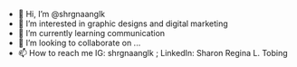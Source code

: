 - 👋 Hi, I’m @shrgnaanglk
- 👀 I’m interested in graphic designs and digital marketing
- 🌱 I’m currently learning communication
- 💞️ I’m looking to collaborate on ...
- 📫 How to reach me IG: shrgnaanglk ; LinkedIn: Sharon Regina L. Tobing

<!---
shrgnaanglk/shrgnaanglk is a ✨ special ✨ repository because its `README.md` (this file) appears on your GitHub profile.
You can click the Preview link to take a look at your changes.
--->
